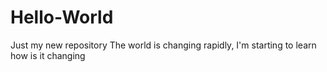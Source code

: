 # Hello-World
Just my new repository 
The world is changing rapidly, I'm starting to learn how is it changing
